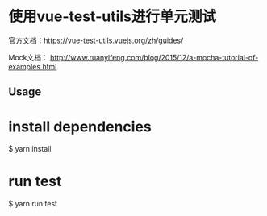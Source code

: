 # 使用vue-test-utils进行单元测试
官方文档：https://vue-test-utils.vuejs.org/zh/guides/

Mock文档：
http://www.ruanyifeng.com/blog/2015/12/a-mocha-tutorial-of-examples.html

## Usage

# install dependencies
$ yarn install

# run test
$ yarn run test




